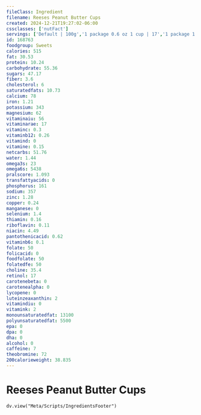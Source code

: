 ```yaml
---
fileClass: Ingredient
filename: Reeses Peanut Butter Cups
created: 2024-12-21T19:27:02-06:00
cssclasses: ['nutFact']
servings: ['Default | 100g','1 package 0.6 oz 1 cup | 17','1 package 1.6 oz 2 cups | 45','1 miniature | 7']
id: 168763
foodgroup: Sweets
calories: 515
fat: 30.53
protein: 10.24
carbohydrate: 55.36
sugars: 47.17
fiber: 3.6
cholesterol: 6
saturatedfats: 10.73
calcium: 78
iron: 1.21
potassium: 343
magnesium: 62
vitaminaiu: 56
vitaminarae: 17
vitaminc: 0.3
vitaminb12: 0.26
vitamind: 0
vitamine: 0.15
netcarbs: 51.76
water: 1.44
omega3s: 23
omega6s: 5438
pralscore: 1.093
transfattyacids: 0
phosphorus: 161
sodium: 357
zinc: 1.28
copper: 0.24
manganese: 0
selenium: 1.4
thiamin: 0.16
riboflavin: 0.11
niacin: 4.49
pantothenicacid: 0.62
vitaminb6: 0.1
folate: 50
folicacid: 0
foodfolate: 50
folatedfe: 50
choline: 35.4
retinol: 17
carotenebeta: 0
carotenealpha: 0
lycopene: 0
luteinzeaxanthin: 2
vitamindiu: 0
vitamink: 2
monounsaturatedfat: 13100
polyunsaturatedfat: 5500
epa: 0
dpa: 0
dha: 0
alcohol: 0
caffeine: 7
theobromine: 72
200calorieweight: 38.835
---
```


# Reeses Peanut Butter Cups

```dataviewjs
dv.view("Meta/Scripts/IngredientsFooter")
```